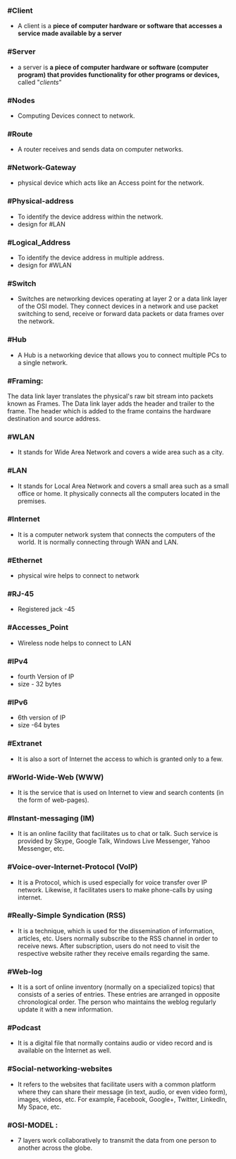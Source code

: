 ### #Client
- A client is a **piece of computer hardware or software that accesses a service made available by a server**

### #Server
-  a server is **a piece of computer hardware or software (computer program) that provides functionality for other programs or devices,** called "*clients*" 

### #Nodes
- Computing Devices connect to network.

### #Route
- A router receives and sends data on computer networks.

### #Network-Gateway
-  physical device which acts like an Access point for the network.

### #Physical-address
- To identify the device address within the network. 
- design for #LAN

### #Logical_Address 
-  To identify the device address in multiple address.
- design for #WLAN

### #Switch
- Switches are networking devices operating at layer 2 or a data link layer of the OSI model. They connect devices in a network and use packet switching to send, receive or forward data packets or data frames over the network.

### #Hub
- A Hub is a networking device that allows you to connect multiple PCs to a single network.

 
### #Framing:
 
  The data link layer translates the physical's raw bit stream into packets known as Frames. The Data link layer adds the header and trailer to the frame. The header which is added to the frame contains the hardware destination and source address.
### #WLAN
- It stands for Wide Area Network and covers a wide area such as a city.

### #LAN 
- It stands for Local Area Network and covers a small area such as a small office or home. It physically connects all the computers located in the premises.

###  #Internet
- It is a computer network system that connects the computers of the world. It is normally connecting through WAN and LAN.

###  #Ethernet
- physical wire helps to connect to network

###  #RJ-45
- Registered jack -45 

### #Accesses_Point
- Wireless node helps to connect to LAN

### #IPv4
 - fourth Version of IP 
 - size - 32 bytes

 ### #IPv6
 - 6th version of IP
 - size -64 bytes


###  #Extranet
- It is also a sort of Internet the access to which is granted only to a few.

### #World-Wide-Web (WWW)
- It is the service that is used on Internet to view and search contents (in the form of web-pages).

### #Instant-messaging (IM)
- It is an online facility that facilitates us to chat or talk. Such service is provided by Skype, Google Talk, Windows Live Messenger, Yahoo Messenger, etc.

###  #Voice-over-Internet-Protocol (VoIP)
- It is a Protocol, which is used especially for voice transfer over IP network. Likewise, it facilitates users to make phone-calls by using internet.

###  #Really-Simple Syndication (RSS)
- It is a technique, which is used for the dissemination of information, articles, etc. Users normally subscribe to the RSS channel in order to receive news. After subscription, users do not need to visit the respective website rather they receive emails regarding the same.

###  #Web-log
- It is a sort of online inventory (normally on a specialized topics) that consists of a series of entries. These entries are arranged in opposite chronological order. The person who maintains the weblog regularly update it with a new information.

### #Podcast
 - It is a digital file that normally contains audio or video record and is available on the Internet as well.

###  #Social-networking-websites
 - It refers to the websites that facilitate users with a common platform where they can share their message (in text, audio, or even video form), images, videos, etc. For example, Facebook, Google+, Twitter, LinkedIn, My Space, etc.


### #OSI-MODEL :
-  7 layers work collaboratively to transmit the data from one person to another across the globe.





